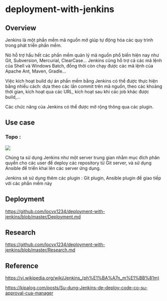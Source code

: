 # deployment-with-jenkins

## Overview

Jenkins là một phần mềm mã nguồn mở giúp tự động hóa các quy trình trong phát triển phần mềm.

Nó hỗ trợ hầu hết các phần mềm quản lý mã nguồn phổ biến hiện nay như Git, Subversion, Mercurial, ClearCase... Jenkins cũng hỗ trợ cả các mã lệnh của Shell và Windows Batch, đồng thời còn chạy được các mã lệnh của Apache Ant, Maven, Gradle... 

Việc kích hoạt build dự án phần mềm bằng Jenkins có thể được thực hiện bằng nhiều cách: dựa theo các lần commit trên mã nguồn, theo các khoảng thời gian, kích hoạt qua các URL, kích hoạt sau khi các job khác được build,...

Các chức năng của Jenkins có thể được mở rộng thông qua các plugin.

## Use case

### Topo :

<img src="https://github.com/locvx1234/deployment-with-jenkins/blob/master/images/topo.png">

Chúng ta sử dụng Jenkins như một server trung gian nhằm mục đích phân quyền cho các user để deploy các repository từ Git server, và sử dụng Ansible để triển khai lên các server ứng dụng.

Jenkins sẽ sử dụng thêm các plugin : Git plugin, Ansible plugin để giao tiếp với các phần mềm này 

## Deployment

https://github.com/locvx1234/deployment-with-jenkins/blob/master/Deployment.md

## Research

https://github.com/locvx1234/deployment-with-jenkins/blob/master/Research.md

## Reference

https://vi.wikipedia.org/wiki/Jenkins_(ph%E1%BA%A7n_m%E1%BB%81m)

https://kipalog.com/posts/Su-dung-Jenkins-de-deploy-code-co-su-approval-cua-manager
